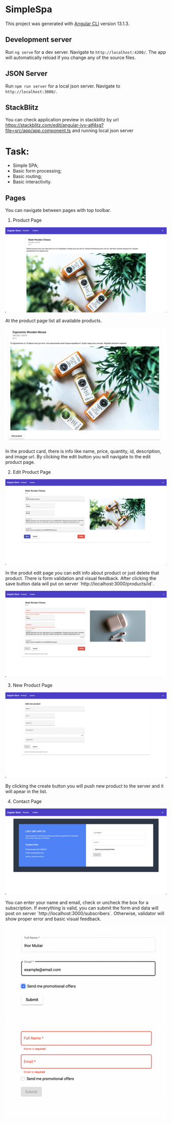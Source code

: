 # SimpleSpa

This project was generated with [Angular CLI](https://github.com/angular/angular-cli) version 13.1.3.

## Development server

Run `ng serve` for a dev server. Navigate to `http://localhost:4200/`. The app will automatically reload if you change any of the source files.

## JSON Server

Run `npm run server` for a local json server. Navigate to `http://localhost:3000/`. 

## StackBlitz

You can check application preview in stackblitz by url https://stackblitz.com/edit/angular-ivy-atf4sg?file=src/app/app.component.ts and running local json server

# Task:
- Simple SPA;
- Basic form processing;
- Basic routing;
- Basic interactivity.

## Pages

You can navigate between pages with top toolbar.

1. Product Page

![Product page](./screenshots/ProductPageView.png)

<p>
    At the product page list all available products.
</p>

![Product page product card](./screenshots/ProductPageCard.png)

<p>
    In the product card, there is info like name, price, quantity, id, description, and image url.
    By clicking the edit button you will navigate to the edit product page.
</p>

2. Edit Product Page

![Product edit page](./screenshots/ProductEditPage.png)

<p>
    In the produt edit page you can edit info about product or just delete that product.
    There is form validation and visual feedback.
    After clicking the save button data will put on server `http://localhost:3000/products/id`.
</p>

![Product edit errors](./screenshots/EditProductErrors.png)

3. New Product Page

![New product page](./screenshots/AddNewProjectPage.png)

<p>
    By clicking the create button you will push new product to the server and it will apear in the list.
</p>

4. Contact Page

![Contact page](./screenshots/ContactPageView.png)
<p>
    You can enter your name and email, check or uncheck the box for a subscription.
    If everything is valid, you can submit the form and data will post on server `http://localhost:3000/subscribers`.
    Otherwise, validator will show proper error and basic visual feedback.
</p>

![Contact page correct](./screenshots/ContactPageCorrect.png)
![Contact page error](./screenshots/ContactPageErrors.png)